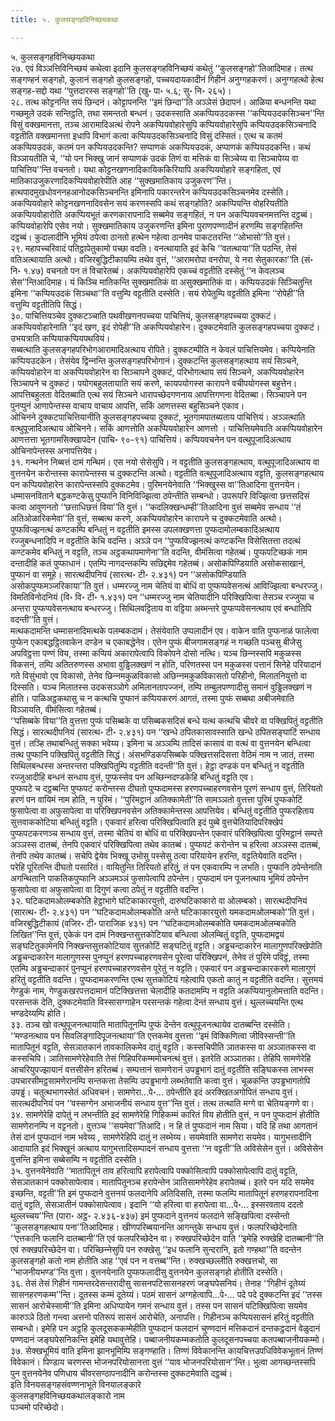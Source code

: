 ```yaml
---
title: ५. कुलसङ्गहविनिच्छयकथा

---
```

५. कुलसङ्गहविनिच्छयकथा  
२७. एवं विञ्‍ञत्तिविनिच्छयं कथेत्वा इदानि कुलसङ्गहविनिच्छयं कथेतुं ‘‘कुलसङ्गहो’’तिआदिमाह। तत्थ सङ्गण्हनं सङ्गहो, कुलानं सङ्गहो कुलसङ्गहो, पच्‍चयदायकादीनं गिहीनं अनुग्गहकरणं। अनुग्गहत्थो हेत्थ सङ्गह-सद्दो यथा ‘‘पुत्तदारस्स सङ्गहो’’ति (खु॰ पा॰ ५.६; सु॰ नि॰ २६५)।  
२८. तत्थ कोट्टनन्ति सयं छिन्दनं। कोट्टापनन्ति ‘‘इमं छिन्दा’’ति अञ्‍ञेसं छेदापनं। आळिया बन्धनन्ति यथा गच्छमूले उदकं सन्तिट्ठति, तथा समन्ततो बन्धनं। उदकस्साति अकप्पियउदकस्स ‘‘कप्पियउदकसिञ्‍चन’’न्ति विसुं वक्खमानत्ता, तञ्‍च आरामादिअत्थं रोपने अकप्पियवोहारेसुपि कप्पियवोहारेसुपि कप्पियउदकसिञ्‍चनादि वट्टतीति वक्खमानत्ता इधापि विभागं कत्वा कप्पियउदकसिञ्‍चनादि विसुं दस्सितं। एत्थ च कतमं अकप्पियउदकं, कतमं पन कप्पियउदकन्ति? सप्पाणकं अकप्पियउदकं, अप्पाणकं कप्पियउदकन्ति। कथं विञ्‍ञायतीति चे, ‘‘यो पन भिक्खु जानं सप्पाणकं उदकं तिणं वा मत्तिकं वा सिञ्‍चेय्य वा सिञ्‍चापेय्य वा पाचित्तिय’’न्ति वचनतो। यथा कोट्टनखणनादिकायिककिरियापि अकप्पियवोहारे सङ्गहिता, एवं मातिकाउजुकरणादिकप्पियवोहारेपीति आह ‘‘सुक्खमातिकाय उजुकरण’’न्ति। हत्थपादमुखधोवननहआनोदकसिञ्‍चनन्ति इमिनापि पकारन्तरेन कप्पियउदकसिञ्‍चनमेव दस्सेति। अकप्पियवोहारे कोट्टनखणनादिवसेन सयं करणस्सपि कथं सङ्गहोति? अकप्पियन्ति वोहरियतीति अकप्पियवोहारोति अकप्पियभूतं करणकारापनादि सब्बमेव सङ्गहितं, न पन अकप्पियवचनमत्तन्ति दट्ठब्बं। कप्पियवोहारेपि एसेव नयो। सुक्खमातिकाय उजुकरणन्ति इमिना पुराणपण्णादीनं हरणम्पि सङ्गहितन्ति दट्ठब्बं। कुदालादीनि भूमियं ठपेत्वा ठानतो हत्थेन गहेत्वा ठानमेव पाकटतरन्ति ‘‘ओभासो’’ति वुत्तं।  
२९. महापच्‍चरिवादं पतिट्ठापेतुकामो पच्छा वदति। वनत्थायाति इदं केचि ‘‘वतत्थाया’’ति पठन्ति, तेसं वतिअत्थायाति अत्थो। वजिरबुद्धिटीकायम्पि तथेव वुत्तं, ‘‘आरामरोपा वनरोपा, ये नरा सेतुकारका’’ति (सं॰ नि॰ १.४७) वचनतो पन तं विचारेतब्बं। अकप्पियवोहारेपि एकच्‍चं वट्टतीति दस्सेतुं ‘‘न केवलञ्‍च सेस’’न्तिआदिमाह। यं किञ्‍चि मातिकन्ति सुक्खमातिकं वा असुक्खमातिकं वा। कप्पियउदकं सिञ्‍चितुन्ति इमिना ‘‘कप्पियउदकं सिञ्‍चथा’’ति वत्तुम्पि वट्टतीति दस्सेति। सयं रोपेतुम्पि वट्टतीति इमिना ‘‘रोपेही’’ति वत्तुम्पि वट्टतीतिपि सिद्धं।  
३०. पाचित्तियञ्‍चेव दुक्‍कटञ्‍चाति पथवीखणनपच्‍चया पाचित्तियं, कुलसङ्गहपच्‍चया दुक्‍कटं। अकप्पियवोहारेनाति ‘‘इदं खण, इदं रोपेही’’ति अकप्पियवोहारेन। दुक्‍कटमेवाति कुलसङ्गहपच्‍चया दुक्‍कटं। उभयत्राति कप्पियाकप्पियपथवियं।  
सब्बत्थाति कुलसङ्गहपरिभोगआरामादिअत्थाय रोपिते। दुक्‍कटम्पीति न केवलं पाचित्तियमेव। कप्पियेनाति कप्पियउदकेन। तेसंयेव द्विन्‍नन्ति कुलसङ्गहपरिभोगानं। दुक्‍कटन्ति कुलसङ्गहत्थाय सयं सिञ्‍चने, कप्पियवोहारेन वा अकप्पियवोहारेन वा सिञ्‍चापने दुक्‍कटं, परिभोगत्थाय सयं सिञ्‍चने, अकप्पियवोहारेन सिञ्‍चापने च दुक्‍कटं। पयोगबहुलतायाति सयं करणे, कायपयोगस्स कारापने वचीपयोगस्स बहुत्तेन। आपत्तिबहुलता वेदितब्बाति एत्थ सयं सिञ्‍चने धारापच्छेदगणनाय आपत्तिगणना वेदितब्बा। सिञ्‍चापने पन पुनप्पुनं आणापेन्तस्स वाचाय वाचाय आपत्ति, सकिं आणत्तस्स बहुसिञ्‍चने एकाव।  
ओचिनने दुक्‍कटपाचित्तियानीति कुलसङ्गहपच्‍चया दुक्‍कटं, भूतगामपातब्यताय पाचित्तियं। अञ्‍ञत्थाति वत्थुपूजादिअत्थाय ओचिनने। सकिं आणत्तोति अकप्पियवोहारेन आणत्तो । पाचित्तियमेवाति अकप्पियवोहारेन आणत्तत्ता भूतगामसिक्खापदेन (पाचि॰ ९०-९१) पाचित्तियं। कप्पियवचनेन पन वत्थुपूजादिअत्थाय ओचिनापेन्तस्स अनापत्तियेव।  
३१. गन्थनेन निब्बत्तं दामं गन्थिमं। एस नयो सेसेसुपि। न वट्टतीति कुलसङ्गहत्थाय, वत्थुपूजादिअत्थाय वा वुत्तनयेन करोन्तस्स कारापेन्तस्स च दुक्‍कटन्ति अत्थो। वट्टतीति वत्थुपूजादिअत्थाय वट्टति, कुलसङ्गहत्थाय पन कप्पियवोहारेन कारापेन्तस्सपि दुक्‍कटमेव। पुरिमनयेनेवाति ‘‘भिक्खुस्स वा’’तिआदिना वुत्तनयेन। धम्मासनविताने बद्धकण्टकेसु पुप्फानि विनिविज्झित्वा ठपेन्तीति सम्बन्धो। उपरूपरि विज्झित्वा छत्तसदिसं कत्वा आवुणनतो ‘‘छत्ताधिछत्तं विया’’ति वुत्तं। ‘‘कदलिक्खन्धम्ही’’तिआदिना वुत्तं सब्बमेव सन्धाय ‘‘तं अतिओळारिकमेवा’’ति वुत्तं, सब्बत्थ करणे, अकप्पियवोहारेन कारापने च दुक्‍कटमेवाति अत्थो। पुप्फविज्झनत्थं कण्टकम्पि बन्धितुं न वट्टतीति इमस्स उपलक्खणत्ता पुप्फदामोलम्बकादिअत्थाय रज्‍जुबन्धनादिपि न वट्टतीति केचि वदन्ति। अञ्‍ञे पन ‘‘पुप्फविज्झनत्थं कण्टकन्ति विसेसितत्ता तदत्थं कण्टकमेव बन्धितुं न वट्टति, तञ्‍च अट्ठकथापमाणेना’’ति वदन्ति, वीमंसित्वा गहेतब्बं। पुप्फपटिच्छकं नाम दन्तादीहि कतं पुप्फाधानं। एतम्पि नागदन्तकम्पि सछिद्दमेव गहेतब्बं। असोकपिण्डियाति असोकसाखानं, पुप्फानं वा समूहे। सारत्थदीपनियं (सारत्थ॰ टी॰ २.४३१) पन ‘‘असोकपिण्डियाति असोकपुप्फमञ्‍जरिकाया’’ति वुत्तं। धम्मरज्‍जु नाम चेतियं वा बोधिं वा पुप्फप्पवेसनत्थं आविज्झित्वा बन्धरज्‍जु। विमतिविनोदनियं (वि॰ वि॰ टी॰ १.४३१) पन ‘‘धम्मरज्‍जु नाम चेतियादीनि परिक्खिपित्वा तेसञ्‍च रज्‍जुया च अन्तरा पुप्फप्पवेसनत्थाय बन्धरज्‍जु। सिथिलवट्टिताय वा वट्टिया अब्भन्तरे पुप्फप्पवेसनत्थाय एवं बन्धातिपि वदन्ती’’ति वुत्तं।  
मत्थकदामन्ति धम्मासनादिमत्थके पलम्बकदामं। तेसंयेवाति उप्पलादीनं एव। वाकेन वाति पुप्फनाळं फालेत्वा पुप्फेन एकाबद्धट्ठितवाकेन दण्डेन च एकाबद्धेनेव। एतेन पुप्फं बीजगामसङ्गहं न गच्छति पञ्‍चसु बीजेसु अपविट्ठत्ता पण्णं विय, तस्मा कप्पियं अकारापेत्वापि विकोपने दोसो नत्थि। यञ्‍च छिन्‍नस्सपि मकुळस्स विकसनं, तम्पि अतितरुणस्स अभावा वुड्ढिलक्खणं न होति, परिणतस्स पन मकुळस्स पत्तानं सिनेहे परियादानं गते विसुंभावो एव विकासो, तेनेव छिन्‍नमकुळविकासो अछिन्‍नमकुळविकासतो परिहीनो, मिलातनियुत्तो वा दिस्सति। यञ्‍च मिलातस्स उदकसञ्‍ञोगे अमिलानतापज्‍जनं, तम्पि तम्बुलपण्णादीसु समानं वुड्ढिलक्खणं न होति। पाळिअट्ठकथासु च न कत्थचि पुप्फानं कप्पियकरणं आगतं, तस्मा पुप्फं सब्बथा अबीजमेवाति विञ्‍ञायति, वीमंसित्वा गहेतब्बं।  
‘‘पसिब्बके विया’’ति वुत्तत्ता पुप्फं पसिब्बके वा पसिब्बकसदिसं बन्धे यत्थ कत्थचि चीवरे वा पक्खिपितुं वट्टतीति सिद्धं। सारत्थदीपनियं (सारत्थ॰ टी॰ २.४३१) पन ‘‘खन्धे ठपितकासावस्साति खन्धे ठपितसङ्घाटिं सन्धाय वुत्तं। तञ्हि तथाबन्धितुं सक्‍का भवेय्य। इमिना च अञ्‍ञम्पि तादिसं कासावं वा वत्थं वा वुत्तनयेन बन्धित्वा तत्थ पुप्फानि पक्खिपितुं वट्टतीति सिद्धं। अंसभण्डिकपसिब्बके पक्खित्तसदिसत्ता वेठिमं नाम न जातं, तस्मा सिथिलबन्धस्स अन्तरन्तरा पक्खिपितुम्पि वट्टतीति वदन्ती’’ति वुत्तं। हेट्ठा दण्डकं पन बन्धितुं न वट्टतीति रज्‍जुआदीहि बन्धनं सन्धाय वुत्तं, पुप्फस्सेव पन अच्छिन्‍नदण्डकेहि बन्धितुं वट्टति एव।  
पुप्फपटे च दट्ठब्बन्ति पुप्फपटं करोन्तस्स दीघतो पुप्फदामस्स हरणपच्‍चाहरणवसेन पूरणं सन्धाय वुत्तं, तिरियतो हरणं पन वायिमं नाम होति, न पुरिमं। ‘‘पुरिमट्ठानं अतिक्‍कामेती’’ति सामञ्‍ञतो वुत्तत्ता पुरिमं पुप्फकोटिं फुसापेत्वा वा अफुसापेत्वा वा परिक्खिपनवसेन अतिक्‍कामेन्तस्स आपत्तियेव। बन्धितुं वट्टतीति पुप्फरहिताय सुत्तवाककोटिया बन्धितुं वट्टति। एकवारं हरित्वा परिक्खिपित्वाति इदं पुब्बे वुत्तचेतियादिपरिक्खेपं पुप्फपटकरणञ्‍च सन्धाय वुत्तं, तस्मा चेतियं वा बोधिं वा परिक्खिपन्तेन एकवारं परिक्खिपित्वा पुरिमट्ठानं सम्पत्ते अञ्‍ञस्स दातब्बं, तेनपि एकवारं परिक्खिपित्वा तथेव कातब्बं। पुप्फपटं करोन्तेन च हरित्वा अञ्‍ञस्स दातब्बं, तेनपि तथेव कातब्बं। सचेपि द्वेयेव भिक्खू उभोसु पस्सेसु ठत्वा परियायेन हरन्ति, वट्टतियेवाति वदन्ति।  
परेहि पूरितन्ति दीघतो पसारितं। वायितुन्ति तिरियतो हरितुं, तं पन एकवारम्पि न लभति। पुप्फानि ठपेन्तेनाति अगन्थितानि पाकतिकपुप्फानि अञ्‍ञमञ्‍ञं फुसापेत्वापि ठपेन्तेन। पुप्फदामं पन पूजनत्थाय भूमियं ठपेन्तेन फुसापेत्वा वा अफुसापेत्वा वा दिगुणं कत्वा ठपेतुं न वट्टतीति वदन्ति।  
३२. घटिकदामओलम्बकोति हेट्ठाभागे घटिकाकारयुत्तो, दारुघटिकाकारो वा ओलम्बको। सारत्थदीपनियं (सारत्थ॰ टी॰ २.४३१) पन ‘‘घटिकदामओलम्बकोति अन्ते घटिकाकारयुत्तो यमकदामओलम्बको’’ति वुत्तं। वजिरबुद्धिटीकायं (वजिर॰ टी॰ पाराजिक ४३१) पन ‘‘घटिकदामओलम्बकोति यमकदामओलम्बकोति लिखित’’न्ति वुत्तं, एकेकं पन दामं निक्खन्तसुत्तकोटियाव बन्धित्वा ओलम्बितुं वट्टति, पुप्फदामद्वयं सङ्घटितुकामेनपि निक्खन्तसुत्तकोटियाव सुत्तकोटिं सङ्घटितुं वट्टति। अड्ढचन्दाकारेन मालागुणपरिक्खेपोति अड्ढचन्दाकारेन मालागुणस्स पुनप्पुनं हरणपच्‍चाहरणवसेन पूरेत्वा परिक्खिपनं, तेनेव तं पुरिमे पविट्ठं, तस्मा एतम्पि अड्ढचन्दाकारं पुनप्पुनं हरणपच्‍चाहरणवसेन पूरेतुं न वट्टति। एकवारं पन अड्ढचन्दाकारकरणे मालागुणं हरितुं वट्टतीति वदन्ति। पुप्फदामकरणन्ति एत्थ सुत्तकोटियं गहेत्वापि एकतो कातुं न वट्टतीति वदन्ति। सुत्तमयं गेण्डुकं नाम, गेण्डुकखरपत्तदामानं पटिक्खित्तत्ता चेलादीहि कतदामम्पि न वट्टति अकप्पियानुलोमत्ताति वदन्ति। परसन्तकं देति, दुक्‍कटमेवाति विस्सासग्गाहेन परसन्तकं गहेत्वा देन्तं सन्धाय वुत्तं। थुल्‍लच्‍चयन्ति एत्थ भण्डदेय्यम्पि होति।  
३३. तञ्‍च खो वत्थुपूजनत्थायाति मातापितूनम्पि पुप्फं देन्तेन वत्थुपूजनत्थायेव दातब्बन्ति दस्सेति। ‘‘मण्डनत्थाय पन सिवलिङ्गादिपूजनत्थाया’’ति एत्तकमेव वुत्तत्ता ‘‘इमं विक्‍किणित्वा जीविस्सन्ती’’ति मातापितूनं वट्टति, सेसञातकानं तावकालिकमेव दातुं वट्टति। कस्सचिपीति ञातकस्स वा अञ्‍ञातकस्स वा कस्सचिपि। ञातिसामणेरेहेवाति तेसं गिहिपरिकम्ममोचनत्थं वुत्तं। इतरेति अञ्‍ञातका। तेहिपि सामणेरेहि आचरियुपज्झायानं वत्तसीसेन हरितब्बं। सम्पत्तानं सामणेरानं उपड्ढभागं दातुं वट्टतीति सङ्घिकस्स लाभस्स उपचारसीमट्ठसामणेरानम्पि सन्तकत्ता तेसम्पि उपड्ढभागो लब्भतेवाति कत्वा वुत्तं। चूळकन्ति उपड्ढभागतोपि उपड्ढं। चतुत्थभागस्सेतं अधिवचनं। सामणेरा…पे॰… ठपेन्तीति इदं अरक्खितअगोपितं सन्धाय वुत्तं। सारत्थदीपनियं पन ‘‘वस्सग्गेन अभाजनीयं सन्धाय वुत्त’’न्ति वुत्तं। तत्थ तत्थाति मग्गे वा चेतियङ्गणे वा।  
३४. सामणेरेहि दापेतुं न लभन्तीति इदं सामणेरेहि गिहिकम्मं कारितं विय होतीति वुत्तं, न पन पुप्फदानं होतीति सामणेरानम्पि न वट्टनतो। वुत्तञ्‍च ‘‘सयमेवा’’तिआदि। न हि तं पुप्फदानं नाम सिया। यदि हि तथा आगतानं तेसं दानं पुप्फदानं नाम भवेय्य , सामणेरेहिपि दातुं न लब्भेय्य। सयमेवाति सामणेरा सयमेव। यागुभत्तादीनि आदायाति इदं भिक्खूनं अत्थाय यागुभत्तादिसम्पादनं सन्धाय वुत्तत्ता ‘‘न वट्टती’’ति अविसेसेन वुत्तं। अविसेसेन वुत्तन्ति इमिना सब्बेसम्पि न वट्टतीति दस्सेति।  
३५. वुत्तनयेनेवाति ‘‘मातापितूनं ताव हरित्वापि हरापेत्वापि पक्‍कोसित्वापि पक्‍कोसापेत्वापि दातुं वट्टति, सेसञातकानं पक्‍कोसापेत्वाव। मातापितूनञ्‍च हरापेन्तेन ञातिसामणेरेहेव हरापेतब्बं। इतरे पन यदि सयमेव इच्छन्ति, वट्टती’’ति इमं पुप्फदाने वुत्तनयं फलदानेपि अतिदिसति, तस्मा फलम्पि मातापितूनं हरणहरापनादिना दातुं वट्टति, सेसञातीनं पक्‍कोसापेत्वाव। इदानि ‘‘यो हरित्वा वा हरापेत्वा वा…पे॰… इस्सरवताय ददतो थुल्‍लच्‍चय’’न्ति (पारा॰ अट्ठ॰ २.४३६-४३७) इमं पुप्फदाने वुत्तनयं फलदाने सङ्खिपित्वा दस्सेन्तो ‘‘कुलसङ्गहत्थाय पना’’तिआदिमाह। खीणपरिब्बयानन्ति आगन्तुके सन्धाय वुत्तं। फलपरिच्छेदेनाति ‘‘एत्तकानि फलानि दातब्बानी’’ति एवं फलपरिच्छेदेन वा। रुक्खपरिच्छेदेन वाति ‘‘इमेहि रुक्खेहि दातब्बानी’’ति एवं रुक्खपरिच्छेदेन वा। परिच्छिन्‍नेसुपि पन रुक्खेसु ‘‘इध फलानि सुन्दरानि, इतो गण्हथा’’ति वदन्तेन कुलसङ्गहो कतो नाम होतीति आह ‘‘एवं पन न वत्तब्ब’’न्ति। रुक्खच्छल्‍लीति रुक्खत्तचो, सा ‘‘भाजनीयभण्ड’’न्ति वुत्ता। वुत्तनयेनाति पुप्फफलादीसु वुत्तनयेन कुलसङ्गहो होतीति दस्सेति।  
३६. तेसं तेसं गिहीनं गामन्तरदेसन्तरादीसु सासनपटिसासनहरणं जङ्घपेसनियं। तेनाह ‘‘गिहीनं दूतेय्यं सासनहरणकम्म’’न्ति। दूतस्स कम्मं दूतेय्यं। पठमं सासनं अग्गहेत्वापि…पे॰… पदे पदे दुक्‍कटन्ति इदं ‘‘तस्स सासनं आरोचेस्सामी’’ति इमिना अधिप्पायेन गमनं सन्धाय वुत्तं। तस्स पन सासनं पटिक्खिपित्वा सयमेव कारुञ्‍ञे ठितो गन्त्वा अत्तनो पतिरूपं सासनं आरोचेति, अनापत्ति। गिहीनञ्‍च कप्पियसासनं हरितुं वट्टतीति सम्बन्धो। इमेहि पन अट्ठहि कुलदूसककम्मेहीति पुप्फदानं फलदानं चुण्णदानं मत्तिकदानं दन्तकट्ठदानं वेळुदानं पण्णदानं जङ्घपेसनिकन्ति इमेहि यथावुत्तेहि। पब्बाजनीयकम्मकतोति कुलदूसनपच्‍चया कतपब्बाजनीयकम्मो।  
३७. सेक्खभूमियं वाति इमिना झानभूमिम्पि सङ्गण्हाति। तिण्णं विवेकानन्ति कायचित्तउपधिविवेकभूतानं तिण्णं विवेकानं। पिण्डाय चरणस्स भोजनपरियोसानत्ता वुत्तं ‘‘याव भोजनपरियोसान’’न्ति। भुत्वा आगच्छन्तस्सपि पुन वुत्तनयेनेव पणिधाय चीवरसण्ठापनादीनि करोन्तस्स दुक्‍कटमेवाति दट्ठब्बं।  
इति विनयसङ्गहसंवण्णनाभूते विनयालङ्कारे  
कुलसङ्गहविनिच्छयकथालङ्कारो नाम  
पञ्‍चमो परिच्छेदो।  